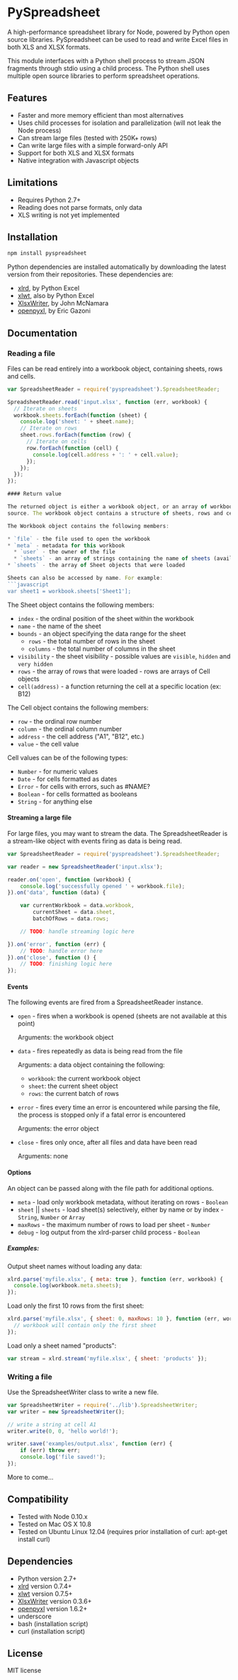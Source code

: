 # PySpreadsheet

A high-performance spreadsheet library for Node, powered by Python open source libraries. PySpreadsheet can be used
to read and write Excel files in both XLS and XLSX formats.

This module interfaces with a Python shell process to stream JSON fragments through stdio using a child process. The
Python shell uses multiple open source libraries to perform spreadsheet operations.

## Features

+ Faster and more memory efficient than most alternatives
+ Uses child processes for isolation and parallelization (will not leak the Node process)
+ Can stream large files (tested with 250K+ rows)
+ Can write large files with a simple forward-only API
+ Support for both XLS and XLSX formats
+ Native integration with Javascript objects

## Limitations

+ Requires Python 2.7+
+ Reading does not parse formats, only data
+ XLS writing is not yet implemented

## Installation
```bash
npm install pyspreadsheet
```

Python dependencies are installed automatically by downloading the latest version from their repositories. These
dependencies are:

+ [xlrd](http://github.com/python-excel/xlrd), by Python Excel
+ [xlwt](http://github.com/python-excel/xlwt), also by Python Excel
+ [XlsxWriter](http://github.com/jmcnamara/XlsxWriter), by John McNamara
+ [openpyxl](http://bitbucket.org/ericgazoni/openpyxl), by Eric Gazoni

## Documentation

### Reading a file

Files can be read entirely into a workbook object, containing sheets, rows and cells.

```javascript
var SpreadsheetReader = require('pyspreadsheet').SpreadsheetReader;

SpreadsheetReader.read('input.xlsx', function (err, workbook) {
  // Iterate on sheets
  workbook.sheets.forEach(function (sheet) {
    console.log('sheet: ' + sheet.name);
    // Iterate on rows
    sheet.rows.forEach(function (row) {
      // Iterate on cells
      row.forEach(function (cell) {
        console.log(cell.address + ': ' + cell.value);
      });
    });
  });
});

#### Return value

The returned object is either a workbook object, or an array of workbook objects if multiple files were specified as the
source. The workbook object contains a structure of sheets, rows and cells to represent the data.

The Workbook object contains the following members:

* `file` - the file used to open the workbook
* `meta` - metadata for this workbook
  * `user` - the owner of the file
  * `sheets` - an array of strings containing the name of sheets (available without any iteration)
* `sheets` - the array of Sheet objects that were loaded

Sheets can also be accessed by name. For example:
```javascript
var sheet1 = workbook.sheets['Sheet1'];
```

The Sheet object contains the following members:

* `index` - the ordinal position of the sheet within the workbook
* `name` - the name of the sheet
* `bounds` - an object specifying the data range for the sheet
  * `rows` - the total number of rows in the sheet
  * `columns` - the total number of columns in the sheet
* `visibility` - the sheet visibility - possible values are `visible`, `hidden` and `very hidden`
* `rows` - the array of rows that were loaded - rows are arrays of Cell objects
* `cell(address)` - a function returning the cell at a specific location (ex: B12)

The Cell object contains the following members:

* `row` - the ordinal row number
* `column` - the ordinal column number
* `address` - the cell address ("A1", "B12", etc.)
* `value` - the cell value

Cell values can be of the following types:

* `Number` - for numeric values
* `Date` - for cells formatted as dates
* `Error` - for cells with errors, such as #NAME?
* `Boolean` - for cells formatted as booleans
* `String` - for anything else

#### Streaming a large file

For large files, you may want to stream the data. The SpreadsheetReader is a stream-like object with events firing as
data is being read.

```javascript
var SpreadsheetReader = require('pyspreadsheet').SpreadsheetReader;

var reader = new SpreadsheetReader('input.xlsx');

reader.on('open', function (workbook) {
	console.log('successfully opened ' + workbook.file);
}).on('data', function (data) {

	var currentWorkbook = data.workbook,
		currentSheet = data.sheet,
		batchOfRows = data.rows;

	// TODO: handle streaming logic here

}).on('error', function (err) {
	// TODO: handle error here
}).on('close', function () {
	// TODO: finishing logic here
});
```

#### Events

The following events are fired from a SpreadsheetReader instance.

* `open` - fires when a workbook is opened (sheets are not available at this point)

  Arguments: the workbook object

* `data` - fires repeatedly as data is being read from the file

  Arguments: a data object containing the following:

  * `workbook`: the current workbook object
  * `sheet`: the current sheet object
  * `rows`: the current batch of rows

* `error` - fires every time an error is encountered while parsing the file, the process is stopped only if a fatal
error is encountered

  Arguments: the error object

* `close` - fires only once, after all files and data have been read

  Arguments: none

#### Options

An object can be passed along with the file path for additional options.

* `meta` - load only workbook metadata, without iterating on rows - `Boolean`
* `sheet` || `sheets` - load sheet(s) selectively, either by name or by index - `String`, `Number` or `Array`
* `maxRows` - the maximum number of rows to load per sheet - `Number`
* `debug` - log output from the xlrd-parser child process - `Boolean`

##### Examples:

Output sheet names without loading any data:

```javascript
xlrd.parse('myfile.xlsx', { meta: true }, function (err, workbook) {
  console.log(workbook.meta.sheets);
});
```

Load only the first 10 rows from the first sheet:

```javascript
xlrd.parse('myfile.xlsx', { sheet: 0, maxRows: 10 }, function (err, workbook) {
  // workbook will contain only the first sheet
});
```

Load only a sheet named "products":

```javascript
var stream = xlrd.stream('myfile.xlsx', { sheet: 'products' });
```

### Writing a file

Use the SpreadsheetWriter class to write a new file.

```javascript
var SpreadsheetWriter = require('../lib').SpreadsheetWriter;
var writer = new SpreadsheetWriter();

// write a string at cell A1
writer.write(0, 0, 'hello world!');

writer.save('examples/output.xlsx', function (err) {
	if (err) throw err;
	console.log('file saved!');
});
```

More to come...

## Compatibility

+ Tested with Node 0.10.x
+ Tested on Mac OS X 10.8
+ Tested on Ubuntu Linux 12.04 (requires prior installation of curl: apt-get install curl)

## Dependencies

+ Python version 2.7+
+ [xlrd](http://www.python-excel.org/) version 0.7.4+
+ [xlwt](http://www.python-excel.org/) version 0.7.5+
+ [XlsxWriter](http://xlsxwriter.readthedocs.org/en/latest/index.html) version 0.3.6+
+ [openpyxl](http://openpyxl.readthedocs.org/en/latest/) version 1.6.2+
+ underscore
+ bash (installation script)
+ curl (installation script)

## License

MIT license
